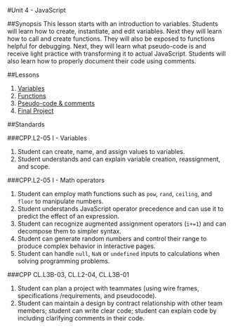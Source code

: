 #Unit 4 - JavaScript

##Synopsis
This lesson starts with an introduction to variables. Students will learn how to create, instantiate, and edit variables. Next they will learn how to call and create functions. They will also be exposed to functions helpful for debugging. Next, they will learn what pseudo-code is and receive light practice with transforming it to actual JavaScript. Students will also learn how to properly document their code using comments.

##Lessons

1. [Variables](lessons/1-variable)
2. [Functions](lessons/2-function)
3. [Pseudo-code & comments](lessons/3-pseudocode)
4. [Final Project](lessons/4-finalproject)

##Standards

###CPP.L2-05 I - Variables
1. Student	can	create,	name,	and	assign	values	to	variables.
2. Student	understands	and	can	explain	variable	creation,	reassignment,	and	scope.

###CPP.L2-05 I - Math operators
1.	Student	can	employ	math	functions	such	as	``pow``,	``rand``,	``ceiling``,	and	``floor``	to	manipulate	numbers.
2.	Student	understands	JavaScript	operator	precedence	and	can	use	it	to	predict	the	effect	of	an	expression.	
3.	Student	can	recognize	augmented	assignment	operators	(``i+=1``)	and	can	decompose	them	to	simpler	syntax.	
4.	Student	can	generate	random	numbers	and	control	their	range	to	produce	complex	behavior	in	interactive	pages.	
5.	Student	can	handle	``null``,	``NaN``	or	``undefined``	inputs	to	calculations	when	solving	programming	problems.

###CPP CL.L3B-03, CL.L2-04, CL.L3B-01
1.	Student	can	plan	a	project	with	teammates	(using	wire	frames,	specifications	/requirements,	and	pseudocode).
2.	Student	can	maintain	a	design	by	contract	relationship	with	other	team	members;	student	can	write	clear	code;	student	can	explain	code	by	including	clarifying	comments	in	their	code.


